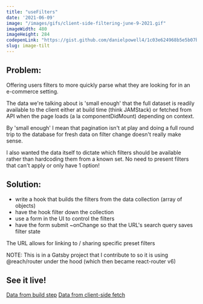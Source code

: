 ```yaml
---
title: "useFilters"
date: '2021-06-09'
image: "/images/gifs/client-side-filtering-june-9-2021.gif"
imageWidth: 480
imageHeight: 284
codepenLink: "https://gist.github.com/danielpowell4/1c03e624968b5e5b07b2017105bbe314"
slug: image-tilt
---
```


## Problem:

Offering users filters to more quickly parse what they are looking for in an e-commerce setting.

The data we're talking about is 'small enough' that the full dataset is readily available to the client either at build time (think JAMStack) or fetched from API when the page loads (a la componentDidMount) depending on context.

By 'small enough' I mean that pagination isn't at play and doing a full round trip to the database for fresh data on filter change doesn't really make sense.

I also wanted the data itself to dictate which filters should be available rather than hardcoding them from a known set. No need to present filters that can't apply or only have 1 option!

## Solution:

- write a hook that builds the filters from the data collection (array of objects)
- have the hook filter down the collection
- use a form in the UI to control the filters
- have the form submit ~onChange so that the URL's search query saves filter state

The URL allows for linking to / sharing specific preset filters

NOTE: This is in a Gatsby project that I contribute to so it is using @reach/router under the hood (which then became react-router v6)

## See it live!

[Data from build step](https://thecodingspace.netlify.app/classes/)
[Data from client-side fetch](https://thecodingspace.netlify.app/experience-levels/advanced-code/)
